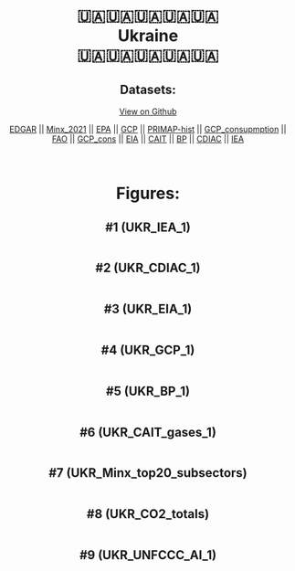 
<center>
<h1 align="center">
🇺🇦🇺🇦🇺🇦🇺🇦🇺🇦
<br>
Ukraine
<br>
🇺🇦🇺🇦🇺🇦🇺🇦🇺🇦
</h1>
<h2>Datasets:</h2>
<p><a href="https://github.com/dquintani/Greenhouse-Data/tree/master/country_data/UKR_Ukraine/data">View on Github</a>
<br></p><p><a href="data/UKR_EDGAR.csv">EDGAR</a> || <a href="data/UKR_Minx_2021.csv">Minx_2021</a> || <a href="data/UKR_EPA.csv">EPA</a> || <a href="data/UKR_GCP.csv">GCP</a> || <a href="data/UKR_PRIMAP-hist.csv">PRIMAP-hist</a> || <a href="data/UKR_GCP_consupmption.csv">GCP_consupmption</a> || <a href="data/UKR_FAO.csv">FAO</a> || <a href="data/UKR_GCP_cons.csv">GCP_cons</a> || <a href="data/UKR_EIA.csv">EIA</a> || <a href="data/UKR_CAIT.csv">CAIT</a> || <a href="data/UKR_BP.csv">BP</a> || <a href="data/UKR_CDIAC.csv">CDIAC</a> || <a href="data/UKR_IEA.csv">IEA</a></p><p><br></p>
<h1>Figures:</h1><h2>#1 (UKR_IEA_1)</h2>
<p><img alt="" src="figures/UKR_IEA_1.png" /></p><h2>#2 (UKR_CDIAC_1)</h2>
<p><img alt="" src="figures/UKR_CDIAC_1.png" /></p><h2>#3 (UKR_EIA_1)</h2>
<p><img alt="" src="figures/UKR_EIA_1.png" /></p><h2>#4 (UKR_GCP_1)</h2>
<p><img alt="" src="figures/UKR_GCP_1.png" /></p><h2>#5 (UKR_BP_1)</h2>
<p><img alt="" src="figures/UKR_BP_1.png" /></p><h2>#6 (UKR_CAIT_gases_1)</h2>
<p><img alt="" src="figures/UKR_CAIT_gases_1.png" /></p><h2>#7 (UKR_Minx_top20_subsectors)</h2>
<p><img alt="" src="figures/UKR_Minx_top20_subsectors.png" /></p><h2>#8 (UKR_CO2_totals)</h2>
<p><img alt="" src="figures/UKR_CO2_totals.png" /></p><h2>#9 (UKR_UNFCCC_AI_1)</h2>
<p><img alt="" src="figures/UKR_UNFCCC_AI_1.png" /></p>